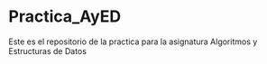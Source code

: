 # Practica_AyED
Este es el repositorio de la practica para la asignatura Algoritmos y Estructuras de Datos
